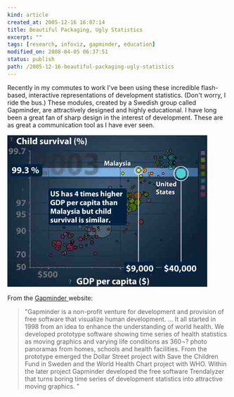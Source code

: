 ```yaml
--- 
kind: article
created_at: 2005-12-16 16:07:14
title: Beautiful Packaging, Ugly Statistics
excerpt: ""
tags: [research, infoviz, gapminder, education]
modified_on: 2008-04-05 06:37:51
status: publish 
path: /2005-12-16-beautiful-packaging-ugly-statistics
---
```


Recently in my commutes to work I've been using these incredible flash-based, interactive representations of development statistics. (Don't worry, I ride the bus.) These modules, created by a Swedish group called Gapminder, are attractively designed and highly educational.  I have long been a great fan of sharp design in the interest of development. These are as great a communication tool as I have ever seen. 

<img class="left" src='/images/Noname.jpg' alt='Gapminder Screenshot' >

From the <a href="http://www.gapminder.org/">Gapminder </a>website:

<blockquote class="large">"Gapminder is a non-profit venture for development and provision of free software that visualize human development. ... It all started in 1998 from an idea to enhance the understanding of world health. We developed prototype software showing time series of health statistics as moving graphics and varying life conditions as 360¬? photo panoramas from homes, schools and health facilities. From the prototype emerged the Dollar Street project with Save the Children Fund in Sweden and the World Health Chart project with WHO. Within the later project Gapminder developed the free software Trendalyzer that turns boring time series of development statistics into attractive moving graphics. "</blockquote>

